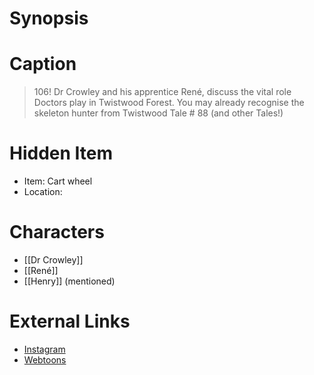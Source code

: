 # Synopsis


# Caption
> 106! Dr Crowley and his apprentice René, discuss the vital role Doctors play in Twistwood Forest. You may already recognise the skeleton hunter from Twistwood Tale # 88 (and other Tales!)

# Hidden Item
* Item: Cart wheel
* Location: <spoiler></spoiler>

# Characters
* [[Dr Crowley]]
* [[René]]
* [[Henry]] (mentioned)

# External Links
* [Instagram](https://www.instagram.com/p/CbYVsgNKuL3/?igshid=YmMyMTA2M2Y=)
* [Webtoons](https://www.webtoons.com/en/challenge/twistwood-tales/106-the-prison/viewer?title_no=344740&episode_no=116)